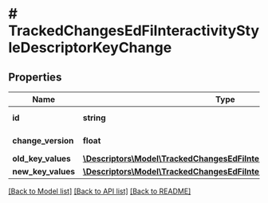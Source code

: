 # # TrackedChangesEdFiInteractivityStyleDescriptorKeyChange

## Properties

Name | Type | Description | Notes
------------ | ------------- | ------------- | -------------
**id** | **string** | Resource identifier | [optional]
**change_version** | **float** | Change version | [optional]
**old_key_values** | [**\Descriptors\Model\TrackedChangesEdFiInteractivityStyleDescriptorKey**](TrackedChangesEdFiInteractivityStyleDescriptorKey.md) |  | [optional]
**new_key_values** | [**\Descriptors\Model\TrackedChangesEdFiInteractivityStyleDescriptorKey**](TrackedChangesEdFiInteractivityStyleDescriptorKey.md) |  | [optional]

[[Back to Model list]](../../README.md#models) [[Back to API list]](../../README.md#endpoints) [[Back to README]](../../README.md)
